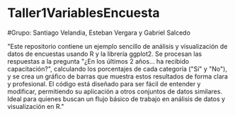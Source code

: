 # Taller1VariablesEncuesta
#Grupo: Santiago Velandia, Esteban Vergara y Gabriel Salcedo

"Este repositorio contiene un ejemplo sencillo de análisis y visualización de datos de encuestas usando R y la librería ggplot2. Se procesan las respuestas a la pregunta "¿En los últimos 2 años... ha recibido capacitación?", calculando los porcentajes de cada categoría ("Sí" y "No"), y se crea un gráfico de barras que muestra estos resultados de forma clara y profesional. El código está diseñado para ser fácil de entender y modificar, permitiendo su aplicación a otros conjuntos de datos similares. Ideal para quienes buscan un flujo básico de trabajo en análisis de datos y visualización en R."
